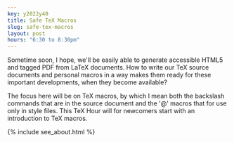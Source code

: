 ```yaml
---
key: y2022y40
title: Safe TeX Macros
slug: safe-tex-macros
layout: post
hours: "6:30 to 8:30pm"
---
```


Sometime soon, I hope, we'll be easily able to generate accessible
HTML5 and tagged PDF from LaTeX documents. How to write our TeX source
documents and personal macros in a way makes them ready for these
important developments, when they become available?

The focus here will be on TeX macros, by which I mean both the
backslash commands that are in the source document and the '@' macros
that for use only in style files. This TeX Hour will for newcomers
start with an introduction to TeX macros.

{% include see_about.html %}
